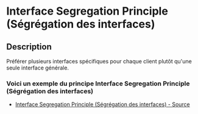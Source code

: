 # Interface Segregation Principle (Ségrégation des interfaces)




## Description

Préférer plusieurs interfaces spécifiques pour chaque client plutôt qu'une seule interface générale.






### Voici un exemple du principe Interface Segregation Principle (Ségrégation des interfaces)

* [Interface Segregation Principle (Ségrégation des interfaces) - Source](https://github.com/dev-and-web/solid-php/tree/master/src/4_interface-segregation-principle/index.php)
